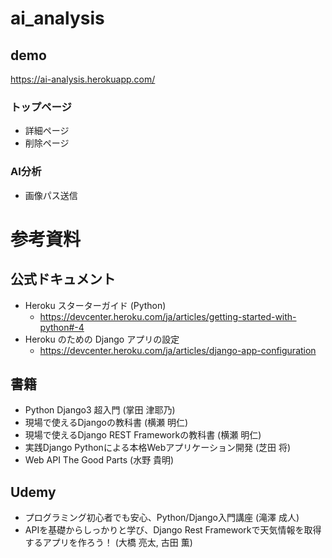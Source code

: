 # ai_analysis

## demo
https://ai-analysis.herokuapp.com/

### トップページ
- 詳細ページ
- 削除ページ
### AI分析
- 画像パス送信

# 参考資料
## 公式ドキュメント
- Heroku スターターガイド (Python)
  - https://devcenter.heroku.com/ja/articles/getting-started-with-python#-4
- Heroku のための Django アプリの設定
  - https://devcenter.heroku.com/ja/articles/django-app-configuration

## 書籍
- Python Django3 超入門 (掌田 津耶乃)
- 現場で使えるDjangoの教科書 (横瀬 明仁)
- 現場で使えるDjango REST Frameworkの教科書 (横瀬 明仁)
- 実践Django Pythonによる本格Webアプリケーション開発 (芝田 将)
- Web API The Good Parts (水野 貴明)

## Udemy
- プログラミング初心者でも安心、Python/Django入門講座 (滝澤 成人)
- APIを基礎からしっかりと学び、Django Rest Frameworkで天気情報を取得するアプリを作ろう！ (大橋 亮太, 古田 薫)
